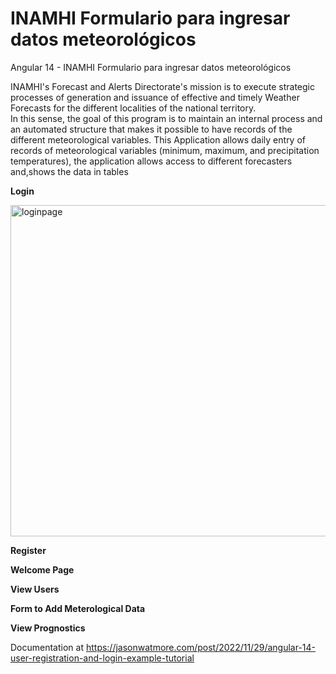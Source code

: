 # INAMHI Formulario para ingresar datos meteorológicos

Angular 14 - INAMHI Formulario para ingresar datos meteorológicos



INAMHI's Forecast and Alerts Directorate's mission is to execute strategic processes of generation and issuance of effective and timely Weather Forecasts for the different localities of the national territory.\
In this sense, the goal of this program is to maintain an internal process and an automated structure that makes it possible to have records of the different meteorological variables.
This Application allows daily entry of records of meteorological variables (minimum, maximum, and precipitation temperatures), 
the application allows access to different forecasters and,shows the data in tables
  
**Login** 

<img width="530" alt="loginpage" src="https://user-images.githubusercontent.com/112583089/215850760-8dc76303-4bf7-4b56-9843-6499dad17169.png">

**Register** 

**Welcome Page** 

**View Users** 


**Form to Add Meterological Data** 


**View Prognostics** 


Documentation at https://jasonwatmore.com/post/2022/11/29/angular-14-user-registration-and-login-example-tutorial
